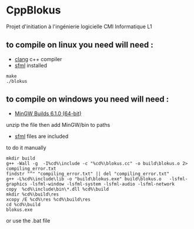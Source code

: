 # CppBlokus
Projet d'initiation à l'ingénierie logicielle CMI Informatique L1

## to compile on linux you need will need :
* [clang](https://clang.llvm.org/) c++ compiler
* [sfml](https://www.sfml-dev.org/index.php) installed
```
make
./blokus

```

## to compile on windows you need will need :
* [MinGW Builds 6.1.0 (64-bit)]( https://sourceforge.net/projects/mingw-w64/files/Toolchains%20targetting%20Win64/Personal%20Builds/mingw-builds/6.1.0/threads-posix/seh/x86_64-6.1.0-release-posix-seh-rt_v5-rev0.7z/download)

unzip the file then add MinGW/bin to paths
* [sfml](https://www.sfml-dev.org/index.php) files are included

to do it manually
```
mkdir build
g++ -Wall -g  -I%cd%\include -c "%cd%\blokus.cc" -o build\blokus.o 2> compiling_error.txt
findstr "^" "compiling_error.txt" || del "compiling_error.txt"
g++ -L%cd%\include\lib -o "build\blokus.exe" build\blokus.o   -lsfml-graphics -lsfml-window -lsfml-system -lsfml-audio -lsfml-network
copy  %cd%\include\bin\*.dll %cd%\build
mkdir %cd%\build\res
xcopy /E %cd%\res %cd%\build\res
cd %cd%\build
blokus.exe

```
or use the .bat file
